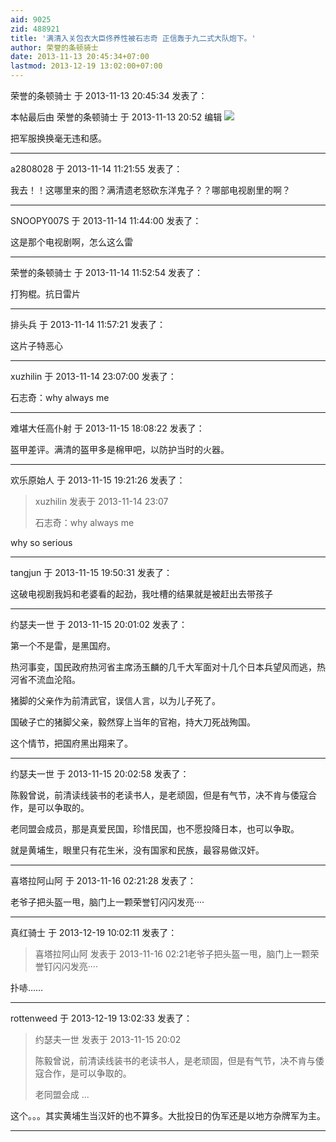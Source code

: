 ```yaml
---
aid: 9025
zid: 488921
title: '满清入关包衣大臣佟养性被石志奇 正信轰于九二式大队炮下。'
author: 荣誉的条顿骑士
date: 2013-11-13 20:45:34+07:00
lastmod: 2013-12-19 13:02:00+07:00
---
```


荣誉的条顿骑士 于 2013-11-13 20:45:34 发表了：

本帖最后由 荣誉的条顿骑士 于 2013-11-13 20:52 编辑 ![](http://photo.sbanzu.com/album/photos/39241_1822626_4d931.jpg)

把军服换换毫无违和感。

---------

a2808028 于 2013-11-14 11:21:55 发表了：

我去！！这哪里来的图？满清遗老怒砍东洋鬼子？？哪部电视剧里的啊？

---------

SNOOPY007S 于 2013-11-14 11:44:00 发表了：

这是那个电视剧啊，怎么这么雷

---------

荣誉的条顿骑士 于 2013-11-14 11:52:54 发表了：

打狗棍。抗日雷片

---------

排头兵 于 2013-11-14 11:57:21 发表了：

这片子特恶心

---------

xuzhilin 于 2013-11-14 23:07:00 发表了：

石志奇：why always me

---------

难堪大任高仆射 于 2013-11-15 18:08:22 发表了：

盔甲差评。满清的盔甲多是棉甲吧，以防护当时的火器。

---------

欢乐原始人 于 2013-11-15 19:21:26 发表了：

> xuzhilin 发表于 2013-11-14 23:07
> 
> 石志奇：why always me



why so serious

---------

tangjun 于 2013-11-15 19:50:31 发表了：

这破电视剧我妈和老婆看的起劲，我吐槽的结果就是被赶出去带孩子

---------

约瑟夫一世 于 2013-11-15 20:01:02 发表了：

第一个不是雷，是黑国府。

热河事变，国民政府热河省主席汤玉麟的几千大军面对十几个日本兵望风而逃，热河省不流血沦陷。

猪脚的父亲作为前清武官，误信人言，以为儿子死了。

国破子亡的猪脚父亲，毅然穿上当年的官袍，持大刀死战殉国。

这个情节，把国府黑出翔来了。

---------

约瑟夫一世 于 2013-11-15 20:02:58 发表了：

陈毅曾说，前清读线装书的老读书人，是老顽固，但是有气节，决不肯与倭寇合作，是可以争取的。

老同盟会成员，那是真爱民国，珍惜民国，也不愿投降日本，也可以争取。

就是黄埔生，眼里只有花生米，没有国家和民族，最容易做汉奸。

---------

喜塔拉阿山阿 于 2013-11-16 02:21:28 发表了：

老爷子把头盔一甩，脑门上一颗荣誉钉闪闪发亮····

---------

真红骑士 于 2013-12-19 10:02:11 发表了：

> 喜塔拉阿山阿 发表于 2013-11-16 02:21老爷子把头盔一甩，脑门上一颗荣誉钉闪闪发亮····



扑哧……

---------

rottenweed 于 2013-12-19 13:02:33 发表了：

> 约瑟夫一世 发表于 2013-11-15 20:02
> 
> 陈毅曾说，前清读线装书的老读书人，是老顽固，但是有气节，决不肯与倭寇合作，是可以争取的。
> 
> 老同盟会成 ...



这个。。。其实黄埔生当汉奸的也不算多。大批投日的伪军还是以地方杂牌军为主。

---------

